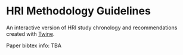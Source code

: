# HRI Methodology Guidelines
An interactive version of HRI study chronology and recommendations created with [Twine](http://twinery.org/).

Paper bibtex info: TBA

